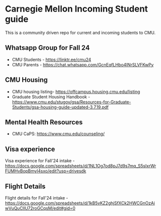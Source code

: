 # Carnegie Mellon Incoming Student guide
This is a community driven repo for current and incoming students to CMU. 

## Whatsapp Group for Fall 24
* CMU Students - https://linktr.ee/cmu24
* CMU Parents - https://chat.whatsapp.com/GcnEqfLHbo4INrSLVFKwPy

## CMU Housing 
* CMU housing listing- https://offcampus.housing.cmu.edu/listing
* Graduate Student Housing Handbook - https://www.cmu.edu/stugov/gsa/Resources-for-Graduate-Students/gsa-housing-guide-updated-3.7.19.pdf

## Mental Health Resources
* CMU CaPS: https://www.cmu.edu/counseling/

## Visa experience

Visa experience for Fall'24 intake - https://docs.google.com/spreadsheets/d/1NL1Og7od8pJ7d9s7mq_S5sIxrWrFUMHvBopBmyI4sxo/edit?usp=drivesdk

## Flight Details

Flight details for Fall'24 intake - https://docs.google.com/spreadsheets/d/1kB5vKZ2ghjSfXCk2HWCGnOzAiwVuQuCllU72roGCqsM/edit#gid=0
